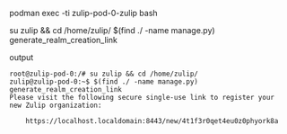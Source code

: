 podman exec -ti zulip-pod-0-zulip bash

su zulip && cd /home/zulip/
$(find ./ -name manage.py) generate_realm_creation_link

output

```
root@zulip-pod-0:/# su zulip && cd /home/zulip/
zulip@zulip-pod-0:~$ $(find ./ -name manage.py) generate_realm_creation_link
Please visit the following secure single-use link to register your 
new Zulip organization:

    https://localhost.localdomain:8443/new/4t1f3r0qet4eu0z0phyork8a

```
